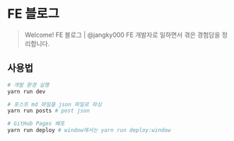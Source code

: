 # FE 블로그

> Welcome!
FE 블로그 | @jangky000
FE 개발자로 일하면서 겪은 경험담을 정리합니다.

## 사용법
```bash
# 개발 환경 실행
yarn run dev

# 포스트 md 파일을 json 파일로 파싱 
yarn run posts # post json

# GitHub Pages 배포 
yarn run deploy # window에서는 yarn run deploy:window
```